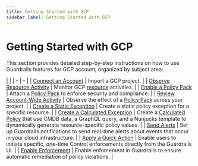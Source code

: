 ```yaml
---
title: Getting Started with GCP
sidebar_label: Getting Started with GCP
---
```


# Getting Started with GCP

This section provides detailed step-by-step instructions on how to use Guardrails features for GCP account, organized by subject area:

| |
| - | - |
| [Connect an Account](getting-started/getting-started-gcp/connect-an-account) | Import a GCP project. |
| [Observe Resource Activity](getting-started/getting-started-gcp/observe-gcp-activity) | Monitor GCP [resource](guardrails/docs/reference/glossary#resource) activities. |
| [Enable a Policy Pack](getting-started/getting-started-gcp/enable-policy-pack) | Attach a [Policy Pack](guardrails/docs/concepts/policy-packs) to enforce security and compliance. |
| [Review Account-Wide Activity](getting-started/getting-started-gcp/review-account-wide) | Observe the effect of a [Policy Pack](guardrails/docs/concepts/policy-packs) across your project. |
| [Create a Static Exception](getting-started/getting-started-aws/create-static-exception) | Create a static policy exception for a specific resource. |
| [Create a Calculated Exception](getting-started/getting-started-aws/create-calculated-exception) | Create a [Calculated Policy](guardrails/docs/reference/glossary#calculated-policy) that use CMDB data, a GraphQL query, and a Nunjucks template to dynamically generate resource-specific policy values. |
| [Send Alerts](getting-started/getting-started-aws/send-alert-to-email) | Set up Guardrails notifications to send real-time alerts about events that occur in your cloud infrastructure. |
| [Apply a Quick Action](getting-started/getting-started-aws/apply-quick-action) | Enable users to initiate specific, one-time Control enforcements directly from the Guardrails UI. |
| [Enable Enforcement](getting-started/getting-started-aws/enable-enforcement) | Enable enforcement in Guardrails to ensure automatic remediation of policy violations. |
